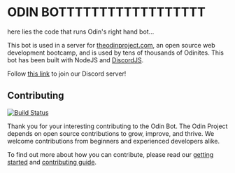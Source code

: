 # ODIN BOTTTTTTTTTTTTTTTTTT

here lies the code that runs Odin's right hand bot... 

This bot is used in a server for [theodinproject.com](https://www.theodinproject.com), an open source web development bootcamp, and is used by tens of thousands of Odinites. This bot has been built with NodeJS and [DiscordJS](https://discord.js.org/#/docs/main/stable/general/welcome).

Follow [this link](https://discord.gg/fbFCkYabZB) to join our Discord server!

## Contributing
[![Build Status](https://circleci.com/gh/TheOdinProject/theodinproject.svg?style=svg)](https://app.circleci.com/pipelines/github/TheOdinProject/odin-bot-v2)

Thank you for your interesting contributing to the Odin Bot. The Odin Project depends on open source contributions to grow, improve, and thrive. We welcome contributions from beginners and experienced developers alike.

To find out more about how you can contribute, please read our [getting started](https://github.com/TheOdinProject/odin-bot-v2/wiki/Getting-Started) and [contributing guide](https://github.com/TheOdinProject/odin-bot-v2/wiki/Contributing-Guide).

